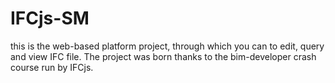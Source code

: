 # IFCjs-SM
this is the web-based platform project, through which you can to edit, query and view IFC file.
The project was born thanks to the bim-developer crash course run by IFCjs.
